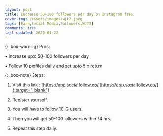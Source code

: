 ```yaml
---
layout: post
title: Increase 50-100 followers per day on Instagram free
cover-img: /assets/images/wjt2.jpeg
tags: [Earn,Social Media,Followers,WJT2]
comments: true
last-updated: 2020-01-22
---
```


{: .box-warning}
Pros:

• Increase upto 50-100 followers per day

• Follow 10 profiles daily and get upto 5 x return


{: .box-note}
Steps:

1. Visit this link :  [https://app.socialfollow.co/][https://app.socialfollow.co/]{:target="_blank"}

2. Register yourself.

3. You will have to follow 10 IG users.

4. Then you will get 50-100 followers within 24 hrs.

5. Repeat this step daily.

